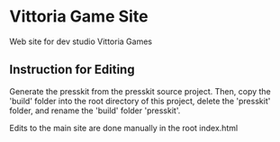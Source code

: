 # Vittoria Game Site
Web site for dev studio Vittoria Games

## Instruction for Editing
Generate the presskit from the presskit source project. Then, copy the 'build' folder into the root directory of this project, delete the 'presskit' folder, and rename the 'build' folder 'presskit'.

Edits to the main site are done manually in the root index.html